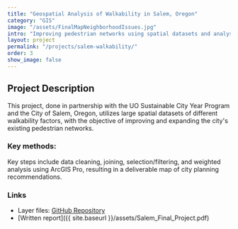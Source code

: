 ```yaml
---
title: "Geospatial Analysis of Walkability in Salem, Oregon"
category: "GIS"
image: "/assets/FinalMapNeighborhoodIssues.jpg"
intro: "Improving pedestrian networks using spatial datasets and analysis."
layout: project
permalink: "/projects/salem-walkability/"
order: 3
show_image: false
---
```


## Project Description

This project, done in partnership with the UO Sustainable City Year Program and the City of Salem, Oregon, utilizes large spatial datasets of different walkability factors, with the objective of improving and expanding the city's existing pedestrian networks.  

### Key methods:
Key steps include data cleaning, joining, selection/filtering, and weighted analysis using ArcGIS Pro, resulting in a deliverable map of city planning recommendations.  

### Links
- Layer files: [GitHub Repository](https://github.com/siegelhannah/Salem-Walkability)
- [Written report]({{ site.baseurl }}/assets/Salem_Final_Project.pdf)  


